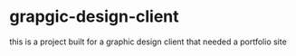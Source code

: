 # grapgic-design-client
this is a project built for a graphic design client that needed a portfolio site
